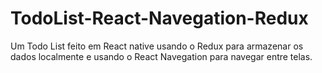 # TodoList-React-Navegation-Redux
Um Todo List feito em React native usando o Redux para armazenar os dados localmente e usando o React Navegation para navegar entre telas.
